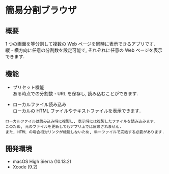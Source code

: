# 簡易分割ブラウザ

## 概要

1 つの画面を等分割して複数の Web ページを同時に表示できるアプリです.  
縦・横方向に任意の分割数を設定可能で, それぞれに任意の Web ページを表示できます.

## 機能

- プリセット機能  
ある時点での分割数・URL を保存し, 読み込むことができます.

- ローカルファイル読み込み  
ローカルの HTML ファイルやテキストファイルを表示できます.  
```
ローカルファイルは読み込み時に複製し, 表示時には複製したファイルを読み込みます.
このため, 元のファイルを更新してもアプリ上では反映されません.
また, HTML の場合相対リンクが機能しないため, 単一ファイルで完結する必要があります.
```

## 開発環境

- macOS High Sierra (10.13.2)
- Xcode (9.2)
